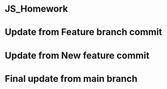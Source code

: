 # JS_Homework
# Update from Feature branch commit
# Update from New feature commit
# Final update from main branch